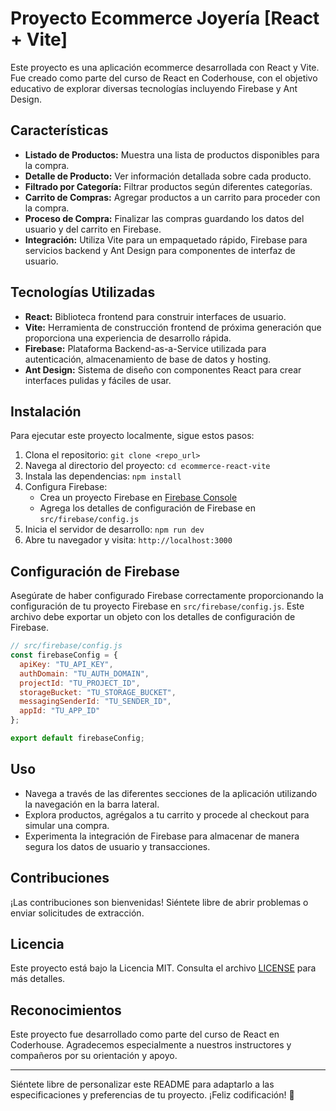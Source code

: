 # Proyecto Ecommerce Joyería [React + Vite]

Este proyecto es una aplicación ecommerce desarrollada con React y Vite. Fue creado como parte del curso de React en Coderhouse, con el objetivo educativo de explorar diversas tecnologías incluyendo Firebase y Ant Design.

## Características

- **Listado de Productos:** Muestra una lista de productos disponibles para la compra.
- **Detalle de Producto:** Ver información detallada sobre cada producto.
- **Filtrado por Categoría:** Filtrar productos según diferentes categorías.
- **Carrito de Compras:** Agregar productos a un carrito para proceder con la compra.
- **Proceso de Compra:** Finalizar las compras guardando los datos del usuario y del carrito en Firebase.
- **Integración:** Utiliza Vite para un empaquetado rápido, Firebase para servicios backend y Ant Design para componentes de interfaz de usuario.

## Tecnologías Utilizadas

- **React:** Biblioteca frontend para construir interfaces de usuario.
- **Vite:** Herramienta de construcción frontend de próxima generación que proporciona una experiencia de desarrollo rápida.
- **Firebase:** Plataforma Backend-as-a-Service utilizada para autenticación, almacenamiento de base de datos y hosting.
- **Ant Design:** Sistema de diseño con componentes React para crear interfaces pulidas y fáciles de usar.

## Instalación

Para ejecutar este proyecto localmente, sigue estos pasos:

1. Clona el repositorio: `git clone <repo_url>`
2. Navega al directorio del proyecto: `cd ecommerce-react-vite`
3. Instala las dependencias: `npm install`
4. Configura Firebase:
   - Crea un proyecto Firebase en [Firebase Console](https://console.firebase.google.com/)
   - Agrega los detalles de configuración de Firebase en `src/firebase/config.js`
5. Inicia el servidor de desarrollo: `npm run dev`
6. Abre tu navegador y visita: `http://localhost:3000`

## Configuración de Firebase

Asegúrate de haber configurado Firebase correctamente proporcionando la configuración de tu proyecto Firebase en `src/firebase/config.js`. Este archivo debe exportar un objeto con los detalles de configuración de Firebase.

```javascript
// src/firebase/config.js
const firebaseConfig = {
  apiKey: "TU_API_KEY",
  authDomain: "TU_AUTH_DOMAIN",
  projectId: "TU_PROJECT_ID",
  storageBucket: "TU_STORAGE_BUCKET",
  messagingSenderId: "TU_SENDER_ID",
  appId: "TU_APP_ID"
};

export default firebaseConfig;
```

## Uso

- Navega a través de las diferentes secciones de la aplicación utilizando la navegación en la barra lateral.
- Explora productos, agrégalos a tu carrito y procede al checkout para simular una compra.
- Experimenta la integración de Firebase para almacenar de manera segura los datos de usuario y transacciones.

## Contribuciones

¡Las contribuciones son bienvenidas! Siéntete libre de abrir problemas o enviar solicitudes de extracción.

## Licencia

Este proyecto está bajo la Licencia MIT. Consulta el archivo [LICENSE](./LICENSE) para más detalles.

## Reconocimientos

Este proyecto fue desarrollado como parte del curso de React en Coderhouse. Agradecemos especialmente a nuestros instructores y compañeros por su orientación y apoyo.

---

Siéntete libre de personalizar este README para adaptarlo a las especificaciones y preferencias de tu proyecto. ¡Feliz codificación! 🚀
